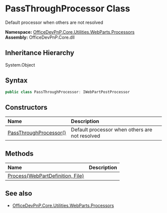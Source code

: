 # PassThroughProcessor Class
 Default processor when others are not resolved   

**Namespace:** [OfficeDevPnP.Core.Utilities.WebParts.Processors](OfficeDevPnP.Core.Utilities.WebParts.Processors.md)  
**Assembly:** OfficeDevPnP.Core.dll  
## Inheritance Hierarchy
System.Object  
## Syntax
```C#
public class PassThroughProcessor: IWebPartPostProcessor
```
## Constructors
|**Name**|**Description**|
|:-----|:-----|
| [PassThroughProcessor()](OfficeDevPnP.Core.Utilities.WebParts.Processors.PassThroughProcessor.ctor1.md) |  Default processor when others are not resolved 
## Methods
|**Name**|**Description**|
|:-----|:-----|
| [Process(WebPartDefinition, File)](OfficeDevPnP.Core.Utilities.WebParts.Processors.PassThroughProcessor.bedadeac.md) | 
## See also
- [OfficeDevPnP.Core.Utilities.WebParts.Processors](OfficeDevPnP.Core.Utilities.WebParts.Processors.md)
